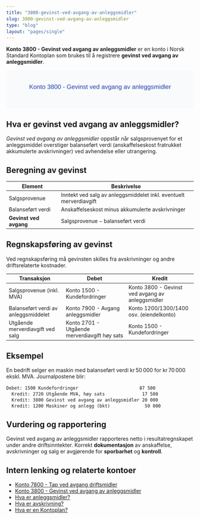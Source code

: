 ```yaml
---
title: "3800-gevinst-ved-avgang-av-anleggsmidler"
slug: 3800-gevinst-ved-avgang-av-anleggsmidler
type: "blog"
layout: "pages/single"
---
```


**Konto 3800 - Gevinst ved avgang av anleggsmidler** er en konto i Norsk Standard Kontoplan som brukes til å registrere **gevinst ved avgang av anleggsmidler**.

![Illustrasjon av konto 3800 Gevinst ved avgang av anleggsmidler](3800-gevinst-ved-avgang-av-anleggsmidler-image.svg)

## Hva er gevinst ved avgang av anleggsmidler?

*Gevinst ved avgang av anleggsmidler* oppstår når salgsprovenyet for et anleggsmiddel overstiger balanseført verdi (anskaffelseskost fratrukket akkumulerte avskrivninger) ved avhendelse eller utrangering.

## Beregning av gevinst

| Element                    | Beskrivelse                                                        |
|----------------------------|--------------------------------------------------------------------|
| Salgsprovenue              | Inntekt ved salg av anleggsmiddelet inkl. eventuelt merverdiavgift |
| Balanseført verdi          | Anskaffelseskost minus akkumulerte avskrivninger                   |
| **Gevinst ved avgang**     | Salgsprovenue − balanseført verdi                                  |

## Regnskapsføring av gevinst

Ved regnskapsføring må gevinsten skilles fra avskrivninger og andre driftsrelaterte kostnader.

| Transaksjon                                          | Debet                                  | Kredit                                               |
|------------------------------------------------------|----------------------------------------|------------------------------------------------------|
| Salgsprovenue (inkl. MVA)                            | Konto 1500 - Kundefordringer           | Konto 3800 - Gevinst ved avgang av anleggsmidler     |
| Balanseført verdi av anleggsmiddelet                 | Konto 7900 - Avgang anleggsmidler      | Konto 1200/1300/1400 osv. (eiendelkonto)              |
| Utgående merverdiavgift ved salg                     | Konto 2701 - Utgående merverdiavgift høy sats | Konto 1500 - Kundefordringer                   |

## Eksempel

En bedrift selger en maskin med balanseført verdi kr 50 000 for kr 70 000 ekskl. MVA. Journalpostene blir:

```plaintext
Debet: 1500 Kundefordringer                       87 500
  Kredit: 2720 Utgående MVA, høy sats              17 500
  Kredit: 3800 Gevinst ved avgang av anleggsmidler 20 000
  Kredit: 1200 Maskiner og anlegg (bkt)             50 000
```

## Vurdering og rapportering

Gevinst ved avgang av anleggsmidler rapporteres netto i resultatregnskapet under andre driftsinntekter. Korrekt **dokumentasjon** av anskaffelse, avskrivninger og salg er avgjørende for **sporbarhet** og **kontroll**.

## Intern lenking og relaterte kontoer

* [Konto 7800 - Tap ved avgang driftsmidler](/blogs/kontoplan/7800-tap-ved-avgang-driftsmidler "Konto 7800 - Tap ved avgang driftsmidler")
* [Konto 3800 - Gevinst ved avgang av anleggsmidler](/blogs/kontoplan/3800-gevinst-ved-avgang-av-anleggsmidler "Konto 3800 - Gevinst ved avgang av anleggsmidler")
* [Hva er anleggsmidler?](/blogs/regnskap/hva-er-anleggsmidler "Hva er Anleggsmidler? Komplett Guide til Anleggsmidler i Regnskap")
* [Hva er avskrivning?](/blogs/regnskap/hva-er-avskrivning "Hva er avskrivning? Guide til avskrivninger")
* [Hva er en Kontoplan?](/blogs/regnskap/hva-er-kontoplan "Hva er en Kontoplan? Komplett Guide til Kontoplaner i Norsk Regnskap")

